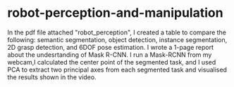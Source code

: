 # robot-perception-and-manipulation

In the pdf file attached "robot_perception", I created a table to compare the following: semantic segmentation, object detection, instance segmentation, 2D grasp detection, and 6DOF pose estimation.
I wrote a 1-page report about the undesrtanding of Mask R-CNN. I run a Mask-RCNN from my webcam,I calculated the center point of the segmented task, and I used PCA to extract two principal axes from each segmented task and visualised the results shown in the video.
